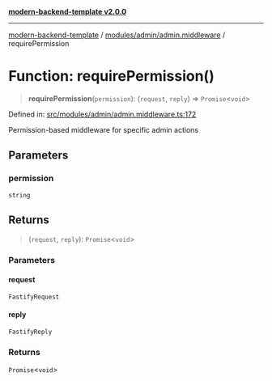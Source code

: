 [**modern-backend-template v2.0.0**](../../../../README.md)

***

[modern-backend-template](../../../../modules.md) / [modules/admin/admin.middleware](../README.md) / requirePermission

# Function: requirePermission()

> **requirePermission**(`permission`): (`request`, `reply`) => `Promise`\<`void`\>

Defined in: [src/modules/admin/admin.middleware.ts:172](https://github.com/maemreyo/saas-4cus-nodejs/blob/1a77de11cd6eaefe66c31c7f5de281673fc25ce5/src/modules/admin/admin.middleware.ts#L172)

Permission-based middleware for specific admin actions

## Parameters

### permission

`string`

## Returns

> (`request`, `reply`): `Promise`\<`void`\>

### Parameters

#### request

`FastifyRequest`

#### reply

`FastifyReply`

### Returns

`Promise`\<`void`\>
